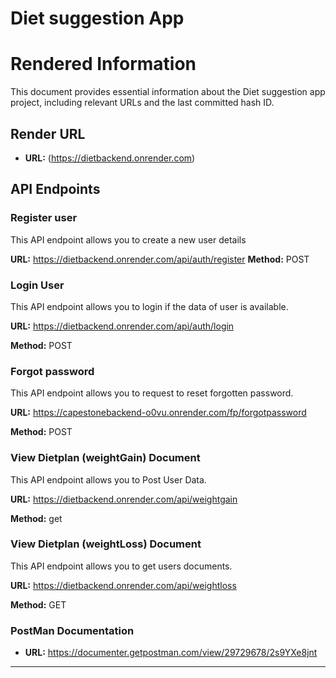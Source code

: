 # Diet suggestion App

# Rendered Information

This document provides essential information about the Diet suggestion app project, including relevant URLs and the last committed hash ID.

## Render URL

- **URL:** (https://dietbackend.onrender.com)

## API Endpoints

### Register user

This API endpoint allows you to create a new user details

**URL:** https://dietbackend.onrender.com/api/auth/register
**Method:** POST

### Login User

This API endpoint allows you to login if the data of user is available.

**URL:** https://dietbackend.onrender.com/api/auth/login

**Method:** POST

### Forgot password

This API endpoint allows you to request to reset forgotten password.

**URL:** https://capestonebackend-o0vu.onrender.com/fp/forgotpassword

**Method:** POST



### View Dietplan (weightGain) Document

This API endpoint allows you to Post User Data.

**URL:** https://dietbackend.onrender.com/api/weightgain

**Method:** get

### View Dietplan (weightLoss) Document

This API endpoint allows you to get users documents.

**URL:** https://dietbackend.onrender.com/api/weightloss

**Method:** GET


### PostMan Documentation 

- **URL:** https://documenter.getpostman.com/view/29729678/2s9YXe8jnt
  
- ----------------------------------------------------------------------------------------------------------------------------------
